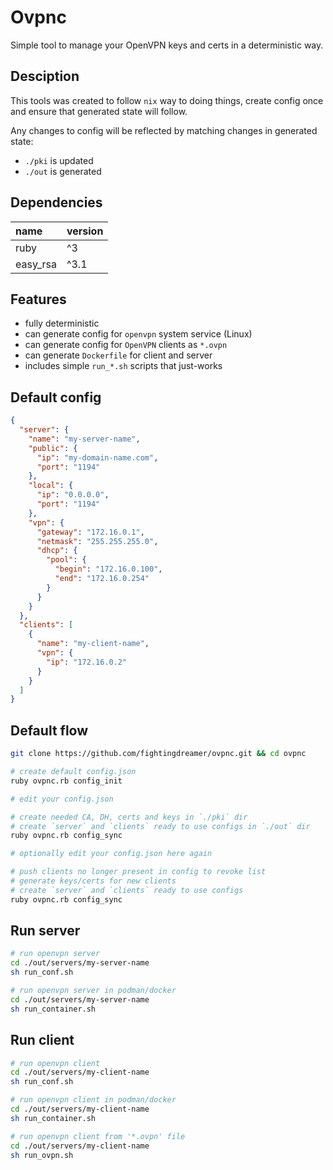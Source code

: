 # Ovpnc

Simple tool to manage your OpenVPN keys and certs in a deterministic way.

## Desciption

This tools was created to follow `nix` way to doing things, create config once and ensure that generated state will follow.

Any changes to config will be reflected by matching changes in generated state:
- `./pki` is updated
- `./out` is generated

## Dependencies
| name     | version |
| :---     | :---    |
| ruby     | ^3      |
| easy_rsa | ^3.1    |

## Features
- fully deterministic
- can generate config for `openvpn` system service (Linux)
- can generate config for `OpenVPN` clients as `*.ovpn`
- can generate `Dockerfile` for client and server
- includes simple `run_*.sh` scripts that just-works

## Default config
```json
{
  "server": {
    "name": "my-server-name",
    "public": {
      "ip": "my-domain-name.com",
      "port": "1194"
    },
    "local": {
      "ip": "0.0.0.0",
      "port": "1194"
    },
    "vpn": {
      "gateway": "172.16.0.1",
      "netmask": "255.255.255.0",
      "dhcp": {
        "pool": {
          "begin": "172.16.0.100",
          "end": "172.16.0.254"
        }
      }
    }
  },
  "clients": [
    {
      "name": "my-client-name",
      "vpn": {
        "ip": "172.16.0.2"
      }
    }
  ]
}
```

## Default flow
```bash
git clone https://github.com/fightingdreamer/ovpnc.git && cd ovpnc

# create default config.json
ruby ovpnc.rb config_init

# edit your config.json

# create needed CA, DH, certs and keys in `./pki` dir
# create `server` and `clients` ready to use configs in `./out` dir
ruby ovpnc.rb config_sync

# optionally edit your config.json here again

# push clients no longer present in config to revoke list
# generate keys/certs for new clients
# create `server` and `clients` ready to use configs
ruby ovpnc.rb config_sync
```

## Run server
```bash
# run openvpn server
cd ./out/servers/my-server-name
sh run_conf.sh

# run openvpn server in podman/docker
cd ./out/servers/my-server-name
sh run_container.sh
```

## Run client
```bash
# run openvpn client
cd ./out/servers/my-client-name
sh run_conf.sh

# run openvpn client in podman/docker
cd ./out/servers/my-client-name
sh run_container.sh

# run openvpn client from '*.ovpn' file
cd ./out/servers/my-client-name
sh run_ovpn.sh
```
